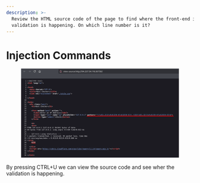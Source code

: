 ```yaml
---
description: >-
  Review the HTML source code of the page to find where the front-end input
  validation is happening. On which line number is it?
---
```


# Injection Commands

<figure><img src="../../../.gitbook/assets/image (3) (1) (1) (1) (1) (1) (1) (1) (1) (1) (1) (1) (1) (1) (1) (1) (1) (1) (1) (1) (1) (1) (1) (1) (1) (1).png" alt=""><figcaption></figcaption></figure>

By pressing CTRL+U we can view the source code and see wher the validation is happening.
